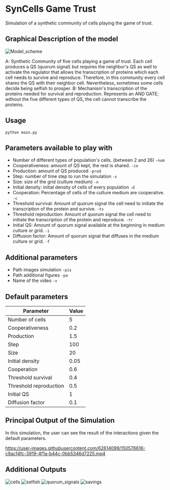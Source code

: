 # SynCells Game Trust
Simulation of a synthetic community of cells playing the game of trust. 

## Graphical Description of the model
![Model_scheme](https://user-images.githubusercontent.com/62614099/150428970-bf17a4b1-db3a-4108-8489-32478c4766ed.png)

A: Synthetic Community of five cells playing a game of trust. Each cell produces a QS (quorum signal) but requires the neighbor's QS as well to activate the regulator that allows the transcription of proteins which each cell needs to survive and reproduce. Therefore, in this community every cell shares the QS with their neighbor cell. Nevertheless, sometimes some cells decide being selfish to prosper. B: Mechanism's transcription of the proteins needed for survival and reproduction. Represents an AND GATE; without the five different types of QS, the cell cannot transcribe the proteins.

## Usage

`python main.py`

## Parameters available to play with

* Number of different types of population's cells. (between 2 and 26) `-num`
* Cooperativeness: amount of QS kept, the rest is shared. `-co`
* Production: amount of QS produced  `-prod`
* Step: number of time step to run the simulation `-s`
* Size: size of the grid (culture medium) `-n`
* Initial density: initial density of cells of every population  `-d`
* Cooperation: Percentage of cells of the culture medium are cooperative. `-c`
* Threshold survival: Amount of quorum signal the cell need to initiate the transcription of the protein and survive.  `-ts`
* Threshold reproduction:  Amount of quorum signal the cell need to initiate the transcription of the protein and reproduce. `-tr`
* Initial QS: Amount of quorum signal available at the beginning in medium culture or grid. `-i`
* Diffusion factor: Amount of quorum signal that diffuses in the medium culture or grid. `-f`

## Additional parameters

* Path images simulation `-pis`
* Path additional figures `-pa`
* Name of the video `-v`

## Default parameters

| Parameter              | Value |
|------------------------|-------|
| Number of cells        | 5     |
| Cooperativeness        | 0.2   |
| Production             | 1.5   |
| Step                   | 100   |
| Size                   | 20    |
| Initial density        | 0.05  |
| Cooperation            | 0.6   |
| Threshold survival     | 0.4   |
| Threshold reproduction | 0.5   |
| Initial QS             | 1     |
| Diffusion factor       | 0.1   |

## Principal Output of the Simulation

In this simulation, the user can see the result of the interactions given the default parameters.


https://user-images.githubusercontent.com/62614099/150576616-c9ac14fc-3919-4f1a-b44c-0bb5346d7225.mp4


## Additional Outputs 

![cells](https://user-images.githubusercontent.com/62614099/150576714-02ad9285-330a-47fa-92fe-70c1cb0572d5.png)
![selfish](https://user-images.githubusercontent.com/62614099/150576722-63660422-7fd5-4854-8c2a-b4553e194c6e.png)
![quorum_signals](https://user-images.githubusercontent.com/62614099/150576718-cb1d8c85-7191-4e44-ab9e-5e94bd70740b.png)
![savings](https://user-images.githubusercontent.com/62614099/150576720-dbfa1d84-398c-4e23-b8e2-b2b09c02cbe4.png)


